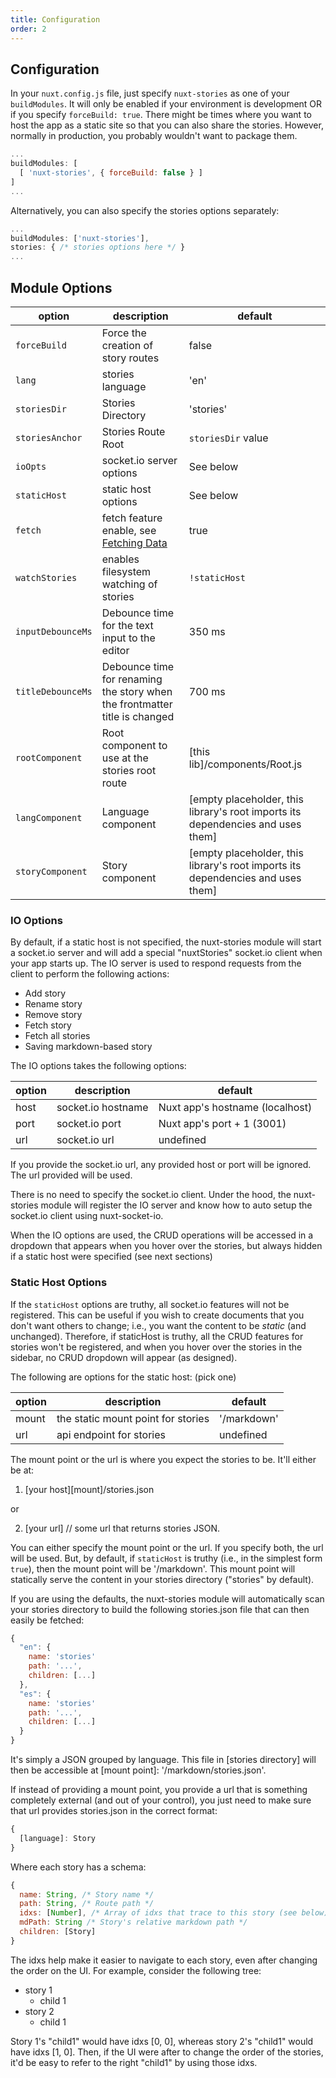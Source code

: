 ```yaml
---
title: Configuration
order: 2
---
```


## Configuration

In your `nuxt.config.js` file, just specify `nuxt-stories` as one of your `buildModules`. It will only be enabled if your environment is development OR if you specify `forceBuild: true`. There might be times where you want to host the app as a static site so that you can also share the stories. However, normally in production, you probably wouldn't want to package them.

```js
...
buildModules: [
  [ 'nuxt-stories', { forceBuild: false } ]
]
...
```

Alternatively, you can also specify the stories options separately:
```js
...
buildModules: ['nuxt-stories'],
stories: { /* stories options here */ }
...
```

## Module Options

| option | description | default |
|---|---|---|
| `forceBuild` | Force the creation of story routes | false |
| `lang` | stories language | 'en' |
| `storiesDir` | Stories Directory | 'stories' |
| `storiesAnchor` | Stories Route Root | `storiesDir` value |
| `ioOpts` | socket.io server options | See below |
| `staticHost` | static host options | See below |
| `fetch` | fetch feature enable, see [Fetching Data](/stories/en/Documentation/Fetching%20Data) | true |
| `watchStories` | enables filesystem watching of stories | `!staticHost` |
| `inputDebounceMs` | Debounce time for the text input to the editor | 350 ms |
| `titleDebounceMs` | Debounce time for renaming the story when the frontmatter title is changed | 700 ms |  
| `rootComponent` | Root component to use at the stories root route | [this lib]/components/Root.js |
| `langComponent` | Language component | [empty placeholder, this library's root imports its dependencies and uses them] |
| `storyComponent` | Story component |  [empty placeholder, this library's root imports its dependencies and uses them] |
 
### IO Options

By default, if a static host is not specified, the nuxt-stories module will start a socket.io server and will add a special "nuxtStories" socket.io client when your app starts up. The IO server is used to respond requests from the client to perform the following actions:

- Add story
- Rename story
- Remove story
- Fetch story
- Fetch all stories
- Saving markdown-based story

The IO options takes the following options:

| option | description | default |
|---|---|---|
| host | socket.io hostname | Nuxt app's hostname (localhost) |
| port | socket.io port | Nuxt app's port + 1 (3001) |
| url | socket.io url | undefined |

If you provide the socket.io url, any provided host or port will be ignored. The url provided will be used.

There is no need to specify the socket.io client. Under the hood, the nuxt-stories module will register the IO server and know how to auto setup the socket.io client using nuxt-socket-io. 

When the IO options are used, the CRUD operations will be accessed in a dropdown that appears when you hover over the stories, but always hidden if a static host were specified (see next sections)

### Static Host Options

If the `staticHost` options are truthy, all socket.io features will not be registered. This can be useful if you wish to create documents that you don't want others to change; i.e., you want the content to be *static* (and unchanged). Therefore, if staticHost is truthy, all the CRUD features for stories won't be registered, and when you hover over the stories in the sidebar, no CRUD dropdown will appear (as designed). 

The following are options for the static host: (pick one)

| option | description | default |
|---|---|---|
| mount | the static mount point for stories | '/markdown' |
| url | api endpoint for stories | undefined | 

The mount point or the url is where you expect the stories to be. It'll either be at:

1. [your host][mount]/stories.json

or

2. [your url] // some url that returns stories JSON.

You can either specify the mount point or the url. If you specify both, the url will be used. 
 But, by default, if `staticHost` is truthy (i.e., in the simplest form `true`), then the mount point will be '/markdown'. This mount point will statically serve the content in your stories directory ("stories" by default). 

If you are using the defaults, the nuxt-stories module will automatically scan your stories directory to build the following stories.json file that can then easily be fetched:

```js
{
  "en": {
    name: 'stories'
    path: '...',
    children: [...]
  },
  "es": {
    name: 'stories'
    path: '...',
    children: [...]
  }
}
```

It's simply a JSON grouped by language. This file in [stories directory] will then be accessible at [mount point]: '/markdown/stories.json'. 

If instead of providing a mount point, you provide a url that is something completely external (and out of your control), you just need to make sure that url provides stories.json in the correct format:

```js
{ 
  [language]: Story
}
```

Where each story has a schema:

```js
{
  name: String, /* Story name */
  path: String, /* Route path */
  idxs: [Number], /* Array of idxs that trace to this story (see below) */
  mdPath: String /* Story's relative markdown path */
  children: [Story]
}
```

The idxs help make it easier to navigate to each story, even after changing the order on the UI. For example, consider the following tree:

* story 1
  * child 1
* story 2
  * child 1

Story 1's "child1" would have idxs [0, 0], whereas story 2's "child1" would have idxs [1, 0]. Then, if the UI were after to change the order of the stories, it'd be easy to refer to the right "child1" by using those idxs.




